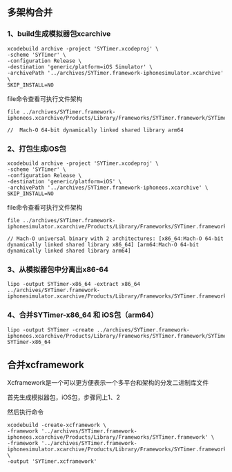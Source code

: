 ## 多架构合并

### 1、build生成模拟器包xcarchive

```
xcodebuild archive -project 'SYTimer.xcodeproj' \
-scheme 'SYTimer' \
-configuration Release \
-destination 'generic/platform=iOS Simulator' \
-archivePath '../archives/SYTimer.framework-iphonesimulator.xcarchive' \
SKIP_INSTALL=NO
```

file命令查看可执行文件架构

```
file ../archives/SYTimer.framework-iphoneos.xcarchive/Products/Library/Frameworks/SYTimer.framework/SYTimer

//  Mach-O 64-bit dynamically linked shared library arm64
```

### 2、打包生成iOS包

```
xcodebuild archive -project 'SYTimer.xcodeproj' \
-scheme 'SYTimer' \
-configuration Release \
-destination 'generic/platform=iOS' \
-archivePath '../archives/SYTimer.framework-iphoneos.xcarchive' \
SKIP_INSTALL=NO
```

file命令查看可执行文件架构

```
file ../archives/SYTimer.framework-iphonesimulator.xcarchive/Products/Library/Frameworks/SYTimer.framework/SYTimer

// Mach-O universal binary with 2 architectures: [x86_64:Mach-O 64-bit dynamically linked shared library x86_64] [arm64:Mach-O 64-bit dynamically linked shared library arm64]
```

### 3、从模拟器包中分离出x86-64

```
lipo -output SYTimer-x86_64 -extract x86_64 ../archives/SYTimer.framework-iphonesimulator.xcarchive/Products/Library/Frameworks/SYTimer.framework/SYTimer
```

### 4、合并SYTimer-x86_64 和 iOS包（arm64）

```
lipo -output SYTimer -create ../archives/SYTimer.framework-iphoneos.xcarchive/Products/Library/Frameworks/SYTimer.framework/SYTimer  SYTimer-x86_64
```

## 合并xcframework

Xcframework是一个可以更方便表示一个多平台和架构的分发二进制库文件

首先生成模拟器包，iOS包，步骤同上1、2

然后执行命令

```
xcodebuild -create-xcframework \
-framework '../archives/SYTimer.framework-iphoneos.xcarchive/Products/Library/Frameworks/SYTimer.framework' \
-framework '../archives/SYTimer.framework-iphonesimulator.xcarchive/Products/Library/Frameworks/SYTimer.framework' \
-output 'SYTimer.xcframework'
```

